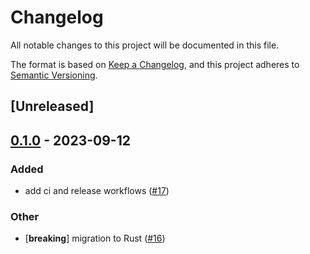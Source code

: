 # Changelog
All notable changes to this project will be documented in this file.

The format is based on [Keep a Changelog](https://keepachangelog.com/en/1.0.0/),
and this project adheres to [Semantic Versioning](https://semver.org/spec/v2.0.0.html).

## [Unreleased]

## [0.1.0](https://github.com/zakuciael/nosapi/releases/tag/nosapi_server-v0.1.0) - 2023-09-12

### Added
- add ci and release workflows ([#17](https://github.com/zakuciael/nosapi/pull/17))

### Other
- [**breaking**] migration to Rust ([#16](https://github.com/zakuciael/nosapi/pull/16))
